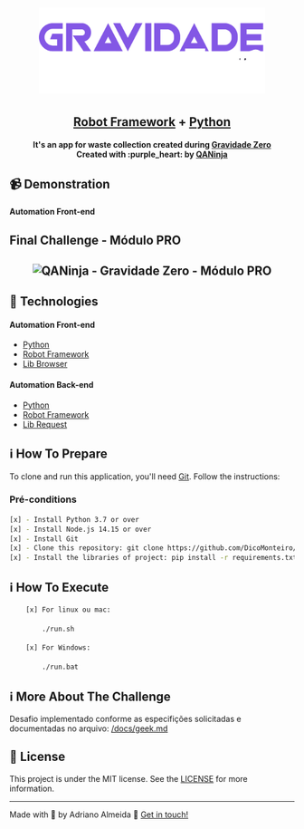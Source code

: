 <h1 align="center">
    <img alt="QANinja" src="logo-gzero.png" width="400px" />
    <br>
</h1>

<h2 align="center">
  <a href="https://github.com/DicoMonteiro/getgeeks-gzero/tree/master/tests">Robot Framework</a> + <a href="https://github.com/DicoMonteiro/getgeeks-gzero/tree/master/resources/factories">Python</a>
</h2>

<h4 align="center">
  It's an app for waste collection created during <a href="https://gravidadezero.qaninja.academy">Gravidade Zero</a>
  <br>
  Created with :purple_heart:  by <a href="https://qaninja.academy/">QANinja</a>
</h4>

## :video_camera: Demonstration

#### Automation Front-end

## Final Challenge - Módulo PRO
<h2 align="center">
  <img alt="QANinja - Gravidade Zero - Módulo PRO" src="./challenge-final-pro.gif" />
</h2>

## :rocket: Technologies

#### Automation Front-end

-  [Python](https://www.python.org/)
-  [Robot Framework](https://robotframework.org/)
-  [Lib Browser](https://github.com/MarketSquare/robotframework-browser)
  
#### Automation Back-end

-  [Python](https://www.python.org/)
-  [Robot Framework](https://robotframework.org/)
-  [Lib Request](https://github.com/MarketSquare/robotframework-requests#readme)

## :information_source: How To Prepare

To clone and run this application, you'll need [Git](https://git-scm.com). Follow the instructions:

### Pré-conditions ###


```bash
[x] - Install Python 3.7 or over
[x] - Install Node.js 14.15 or over
[x] - Install Git
[x] - Clone this repository: git clone https://github.com/DicoMonteiro/getgeeks-gzero
[x] - Install the libraries of project: pip install -r requirements.txt
```

## :information_source: How To Execute

```bash
    [x] For linux ou mac:

        ./run.sh

    [x] For Windows:

        ./run.bat

```

## :information_source: More About The Challenge

Desafio implementado conforme as especifições solicitadas e documentadas no arquivo: [/docs/geek.md](docs/geek.md)

## :memo: License
This project is under the MIT license. See the [LICENSE](https://github.com/DicoMonteiro/getgeeks-gzero/LICENSE) for more information.

---

Made with :purple_heart:  by Adriano Almeida :wave:  [Get in touch!](https://www.linkedin.com/in/adriano-barreto-monteiro-almeida/)

[vc]: https://code.visualstudio.com/
